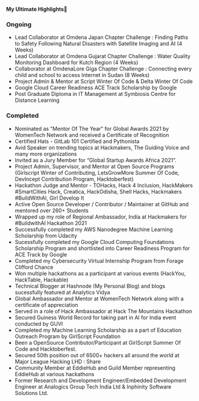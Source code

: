 **My Ultimate Highlights🎇**<br>

### Ongoing

- Lead Collaborator at Omdena Japan Chapter Challenge : Finding Paths to Safety Following Natural Disasters with Satellite Imaging and AI (4 Weeks)
- Lead Collaborator at Omdena Gujarat Chapter Challenge : Water Quality Monitoring Dashboard for Kutch Region (4 Weeks)
- Collaborator at OmdenaLore Giga Chapter Challenge : Connecting every child and school to access Internet in Sudan (8 Weeks)
- Project Admin & Mentor at Script Winter Of Code & Delta Winter Of Code
- Google Cloud Career Readiness ACE Track Scholarship by Google
- Post Graduate Diploma in IT Management at Symbiosis Centre for Distance Learning

### Completed

- Nominated as "Mentor Of The Year" for Global Awards 2021 by WomenTech Network and received a Certificate of Recognition
- Certified Hats - GitLab 101 Certified and Pythonista 
- Avid Speaker on trending topics at Hackmakers, The Guiding Voice and many more organizations
- Invited as a Jury Member for “Global Startup Awards Africa 2021”.
- Project Admin, Supervisor, and Mentor at Open Source Programs (Girlscript Winter of Contributing, LetsGrowMore Summer Of Code, DevIncept Contribution Program, Hacktoberfest)
- Hackathon Judge and Mentor - TOHacks, Hack 4 Inclusion, HackMakers #SmartCities Hack, Creatica, HackOdisha, Shell Hacks, Hackmakers #BuildWithAI, Girl Develop It
- Active Open Source Developer / Contributor / Maintainer at GitHub and mentored over 260+ Students
- Wrapped up my role of Regional Ambassador, India at Hackmakers for #BuildwithAI Hackathon 2021
- Successfully completed my AWS Nanodegree Machine Learning Scholarship from Udacity
- Sucessfully completed my Google Cloud Computing Foundations Scholarship Program and shortlisted into Career Readiness Program for ACE Track by Google
- Completed my Cybersecurity Virtual Internship Program from Forage Clifford Chance
- Won multiple hackathons as a participant at various events (HackYou, HackTable, Hackable)
- Technical Blogger at Hashnode (My Personal Blog) and blogs sucessfully featured at Analytics Vidya
- Global Ambassador and Mentor at WomenTech Network along with a certificate of appreciation
- Served in a role of Hack Ambassador at Hack The Mountains Hackathon
- Secured Guiness World Record for taking part in AI for India event conducted by GUVI
- Completed my Machine Learning Scholarship as a part of Education Outreach Program by GirlScript Foundation
- Been a OpenSource Contributor/Participant at GirlScript Summer Of Code and Hacktoberfest.
- Secured 50th position out of 6500+ hackers all around the world at Major League Hacking LHD : Share
- Community Member at EddieHub and Guild Member representing EddieHub at various hackathons
- Former Research and Development Engineer/Embedded Development Engineer at Analogics Group Tech India Ltd & Inphinity Software Solutions Ltd.
